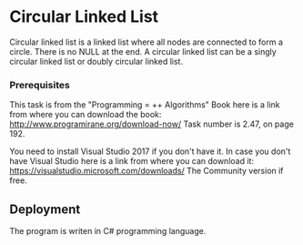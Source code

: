 # Circular Linked List

Circular linked list is a linked list where all nodes are connected to form a circle.
There is no NULL at the end. A circular linked list can be a singly circular linked list or doubly circular linked list.

### Prerequisites

This task is from the "Programming = ++ Algorithms" Book
here is a link from where you can download the book: http://www.programirane.org/download-now/
Task number is 2.47, on page 192.

You need to install Visual Studio 2017 if you don't have it.
In case you don't have Visual Studio here is a link from where you can
download it: https://visualstudio.microsoft.com/downloads/
The Community version if free.

## Deployment

The program is writen in C# programming language.